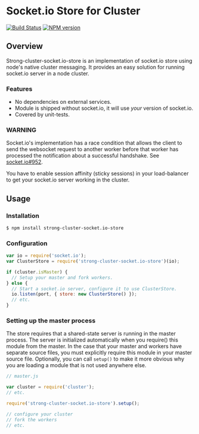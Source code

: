 # Socket.io Store for Cluster

[![Build Status](https://travis-ci.org/strongloop/strong-cluster-socket.io-store.png?branch=master)](https://travis-ci.org/strongloop/strong-cluster-socket.io-store)
[![NPM version](https://badge.fury.io/js/strong-cluster-socket.io-store.png)](http://badge.fury.io/js/strong-cluster-socket.io-store)

## Overview

Strong-cluster-socket.io-store is an implementation of socket.io store
using node's native cluster messaging. It provides an easy solution
for running socket.io server in a node cluster.

### Features

- No dependencies on external services.
- Module is shipped without socket.io, it will use *your* version of socket.io.
- Covered by unit-tests.

### WARNING

Socket.io's implementation has a race condition that allows the client
to send the websocket request to another worker before that worker
has processed the notification about a successful handshake. See 
[socket.io#952](https://github.com/LearnBoost/socket.io/issues/952).

You have to enable session affinity (sticky sessions) in your load-balancer
to get your socket.io server working in the cluster.

## Usage

### Installation

```sh
$ npm install strong-cluster-socket.io-store
```

### Configuration


```javascript
var io = require('socket.io');
var ClusterStore = require('strong-cluster-socket.io-store')(io);

if (cluster.isMaster) {
  // Setup your master and fork workers.
} else {
  // Start a socket.io server, configure it to use ClusterStore.
  io.listen(port, { store: new ClusterStore() });
  // etc.
}
```

### Setting up the master process

The store requires that a shared-state server is running in the master process.
The server is initialized automatically when you require() this module
from the master. In the case that your master and workers have separate source
files, you must explicitly require this module in your master source file.
Optionally, you can call `setup()` to make it more obvious why you are loading
a module that is not used anywhere else.

```javascript
// master.js

var cluster = require('cluster');
// etc.

require('strong-cluster-socket.io-store').setup();

// configure your cluster
// fork the workers
// etc.
```
